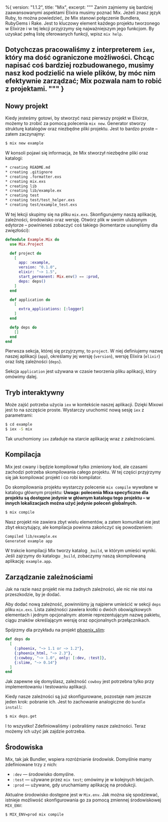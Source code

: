%{
  version: "1.1.2",
  title: "Mix",
  excerpt: """
  Zanim zajmiemy się bardziej zaawansowanymi aspektami Elixira musimy poznać Mix.
Jeżeli znasz język Ruby, to można powiedzieć, że Mix stanowi połączenie Bundlera, RubyGems i Rake.
Jest to kluczowy element każdego projektu tworzonego w Elixirze i w tej lekcji przyjrzymy się najważniejszym jego funkcjom.
By uzyskać pełną listę oferowanych funkcji, wpisz `mix help`.

Dotychczas pracowaliśmy z interpreterem `iex`, który ma dość ograniczone możliwości.
Chcąc napisać coś bardziej rozbudowanego, musimy nasz kod podzielić na wiele plików, by móc nim efektywnie zarządzać; Mix pozwala nam to robić z projektami.
  """
}
---

## Nowy projekt

Kiedy jesteśmy gotowi, by stworzyć nasz pierwszy projekt w Elixirze, możemy to zrobić za pomocą polecenia `mix new`.
Generator stworzy strukturę katalogów oraz niezbędne pliki projektu.
Jest to bardzo proste – zatem zaczynajmy:

```bash
$ mix new example
```

W konsoli pojawi się informacja, że Mix stworzył niezbędne pliki oraz katalogi:

```bash
* creating README.md
* creating .gitignore
* creating .formatter.exs
* creating mix.exs
* creating lib
* creating lib/example.ex
* creating test
* creating test/test_helper.exs
* creating test/example_test.exs
```

W tej lekcji skupimy się na pliku `mix.exs`.
Skonfigurujemy naszą aplikację, zależności, środowisko oraz wersję.
Otwórz plik w swoim ulubionym edytorze – powinieneś zobaczyć coś takiego (komentarze usunęliśmy dla zwięzłości):

```elixir
defmodule Example.Mix do
  use Mix.Project

  def project do
    [
      app: :example,
      version: "0.1.0",
      elixir: "~> 1.5",
      start_permanent: Mix.env() == :prod,
      deps: deps()
    ]
  end

  def application do
    [
      extra_applications: [:logger]
    ]
  end

  defp deps do
    []
  end
end
```

Pierwsza sekcja, której się przyjrzymy, to `project`.
W niej definiujemy nazwę naszej aplikacji (`app`), określamy jej wersję (`version`), wersję Elixira (`elixir`) oraz listę zależności (`deps`).

Sekcja `application` jest używana w czasie tworzenia pliku aplikacji, który omówimy dalej.

## Tryb interaktywny

Może zajść potrzeba użycia `iex` w kontekście naszej aplikacji.
Dzięki Mixowi jest to na szczęście proste.
Wystarczy uruchomić nową sesję `iex` z parametrami:

```bash
$ cd example
$ iex -S mix
```

Tak uruchomiony `iex` załaduje na starcie aplikację wraz z zależnościami.

## Kompilacja

Mix jest cwany i będzie kompilował tylko zmieniony kod, ale czasami zachodzi potrzeba skompilowania całego projektu.
W tej części przyjrzymy się jak kompilować projekt i co robi kompilator.

Do skompilowania projektu wystarczy polecenie `mix compile` wywołane w katalogu głównym projektu:
**Uwaga: polecenia Mixa specyficzne dla projektu są dostępne jedynie w głównym katalogu tego projektu – w innych lokalizacjach można użyć jedynie poleceń globalnych.**

```bash
$ mix compile
```

Nasz projekt nie zawiera zbyt wielu elementów, a zatem komunikat nie jest zbyt ekscytujący, ale kompilacja powinna zakończyć się powodzeniem:

```bash
Compiled lib/example.ex
Generated example app
```

W trakcie kompilacji Mix tworzy katalog `_build`, w którym umieści wyniki.
Jeśli zajrzymy do katalogu `_build`, zobaczymy naszą skompilowaną aplikację: `example.app`.

## Zarządzanie zależnościami

Jak na razie nasz projekt nie ma żadnych zależności, ale nic nie stoi na przeszkodzie, by je dodać.

Aby dodać nową zależność, powinniśmy ją najpierw umieścić w sekcji `deps` pliku `mix.exs`.
Lista zależności zawiera krotki o dwóch obowiązkowych elementach i jednym opcjonalnym: atomie reprezentującym nazwę pakietu, ciągu znaków określającym wersję oraz opcjonalnych przełącznikach.

Spójrzmy dla przykładu na projekt [phoenix_slim](https://github.com/doomspork/phoenix_slim):

```elixir
def deps do
  [
    {:phoenix, "~> 1.1 or ~> 1.2"},
    {:phoenix_html, "~> 2.3"},
    {:cowboy, "~> 1.0", only: [:dev, :test]},
    {:slime, "~> 0.14"}
  ]
end
```

Jak zapewne się domyślasz, zależność `cowboy` jest potrzebna tylko przy implementowaniu i testowaniu aplikacji.

Kiedy nasze zależności są już skonfigurowane, pozostaje nam jeszcze jeden krok: pobranie ich.
Jest to zachowanie analogiczne do `bundle install`:

```bash
$ mix deps.get
```

I to wszystko! Zdefiniowaliśmy i pobraliśmy nasze zależności.
Teraz możemy ich użyć jak zajdzie potrzeba.

## Środowiska

Mix, tak jak Bundler, wspiera rozróżnianie środowisk.
Domyślnie mamy zdefiniowane trzy z nich:

+ `:dev` — środowisko domyślne.
+ `:test` — używane przez `mix test`; omówimy je w kolejnych lekcjach.
+ `:prod` — używane, gdy uruchamiamy aplikację na produkcji.

Aktualne środowisko dostępne jest w `Mix.env`.
Jak można się spodziewać, istnieje możliwość skonfigurowania go za pomocą zmiennej środowiskowej `MIX_ENV`:

```bash
$ MIX_ENV=prod mix compile
```
